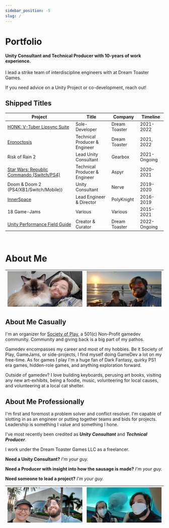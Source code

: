 ```yaml
---
sidebar_position: -5
slug: /
---
```


# Portfolio

#### Unity Consultant and Technical Producer with 10-years of work experience. 

I lead a strike team of interdiscipline engineers with at Dream Toaster Games.

If you need advice on a Unity Project or co-development, reach out!

## Shipped Titles
| Project     | Title | Company | Timeline |
| ----------- | ----------- | ----------- | ----------- |
| <a href="./portfolio/honk/">HONK: V-Tuber Lipsync Suite</a>   | Sole-Developer        | Dream Toaster | 2021-2022 |
| <a href="./portfolio/eronoctosis/">Eronoctosis</a>   | Technical Producer & Engineer        | Dream Toaster | 2021, 2022 |
| Risk of Rain 2   | Lead Unity Consultant        | Gearbox | 2021-Ongoing |
| <a href="./portfolio/swrc/">Star Wars: Republic Commando (Switch/PS4)</a>   | Technical Producer & Engineer | Aspyr | 2020-2021 | 
| Doom & Doom 2 (PS4/XB1/Switch/Mobile))   | Unity Consultant        | Nerve | 2019-2020 |
| <a href="./portfolio/innerspace/">InnerSpace</a>      | Lead Engineer & Director       | PolyKnight | 2016-2019 |
| 18 Game-Jams   | Various        | Various | 2015-2021 |
|<a href="https://tylertomaseski.github.io/Unity-Performance-Field-Guide/">Unity Performance Field Guide</a>|Creator & Curator|Dream Toaster|2022-Ongoing|

<br />

# About Me
| ![Selfie with my cat, Phiphi](/img/selfie1.jpg) | ![Selfie at the beach, in my hometown](/img/selfie2.jpg) |
| ----------- | ----------- |

## About Me Casually

I'm an organizer for <a href="https://societyofplay.net/">Society of Play</a>, a 501(c) Non-Profit gamedev community. Community and giving back is a big part of my pathos. 

Gamedev encompasses my career and most of my hobbies. Be it Society of Play, GameJams, or side-projects, I find myself doing GameDev a lot on my free-time. As for games I play I'm a huge fan of Dark Fantasy, quirky PS1 era games, hidden-role games, and anything exploration forward.

Outside of gamedev? I love building keyboards, perusing art books, visiting any new art-exhibits, being a foodie, music, volunteering for local causes, and volunteering at a local cat shelter.

## About Me Professionally

I'm first and foremost a problem solver and conflict resolver. I'm capable of slotting in as an engineer or putting together teams and bids for projects. Leadership is something I value and something I hone. 

I've most recently been credited as ***Unity Consultant*** and ***Technical Producer***. 

I work under the Dream Toaster Games LLC as a freelancer.

**Need a Unity Consultant?** *I'm your guy.*

**Need a Producer with insight into how the sausage is made?** *I'm your guy.*

**Need someone to lead a project?** *I'm your guy.*

| ![Selfie at the Dali Museum](/img/selfie3.jpg) | ![Selfie with a Manatee](/img/selfie4.jpg) |
| ----------- | ----------- |